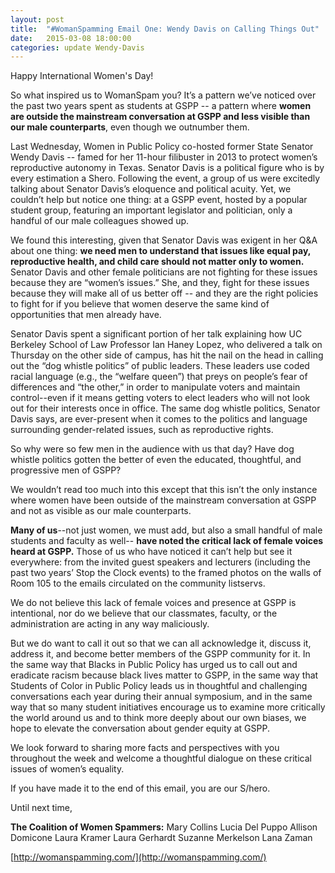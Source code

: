 ```yaml
---
layout: post
title:  "#WomanSpamming Email One: Wendy Davis on Calling Things Out"
date:   2015-03-08 18:00:00
categories: update Wendy-Davis
---
```


Happy International Women's Day!

So what inspired us to WomanSpam you? It’s a pattern we’ve noticed over the past two years spent as students at GSPP -- a pattern where **women are outside the mainstream conversation at GSPP and less visible than our male counterparts**, even though we outnumber them.

Last Wednesday, Women in Public Policy co-hosted former State Senator Wendy Davis -- famed for her 11-hour filibuster in 2013 to protect women’s reproductive autonomy in Texas. Senator Davis is a political figure who is by every estimation a Shero. Following the event, a group of us were excitedly talking about Senator Davis’s eloquence and political acuity. Yet, we couldn’t help but notice one thing: at a GSPP event, hosted by a popular student group, featuring an important legislator and politician, only a handful of our male colleagues showed up.

<!--more-->

We found this interesting, given that Senator Davis was exigent in her Q&A about one thing: **we need men to understand that issues like equal pay, reproductive health, and child care should not matter only to women.** Senator Davis and other female politicians are not fighting for these issues because they are “women’s issues.” She, and they, fight for these issues because they will make all of us better off -- and they are the right policies to fight for if you believe that women deserve the same kind of opportunities that men already have.

Senator Davis spent a significant portion of her talk explaining how UC Berkeley School of Law Professor Ian Haney Lopez, who delivered a talk on Thursday on the other side of campus, has hit the nail on the head in calling out the “dog whistle politics” of public leaders. These leaders use coded racial language (e.g., the “welfare queen”) that preys on people’s fear of differences and “the other,” in order to manipulate voters and maintain control--even if it means getting voters to elect leaders who will not look out for their interests once in office. The same dog whistle politics, Senator Davis says, are ever-present when it comes to the politics and language surrounding gender-related issues, such as reproductive rights. 


So why were so few men in the audience with us that day? Have dog whistle politics gotten the better of even the educated, thoughtful, and progressive men of GSPP? 

We wouldn’t read too much into this except that this isn’t the only instance where women have been outside of the mainstream conversation at GSPP and not as visible as our male counterparts. 

**Many of us**--not just women, we must add, but also a small handful of male students and faculty as well-- **have noted the critical lack of female voices heard at GSPP.** Those of us who have noticed it can’t help but see it everywhere: from the invited guest speakers and lecturers (including the past two years’ Stop the Clock events) to the framed photos on the walls of Room 105 to the emails circulated on the community listservs. 

We do not believe this lack of female voices and presence at GSPP is intentional, nor do we believe that our classmates, faculty, or the administration are acting in any way maliciously.

But we do want to call it out so that we can all acknowledge it, discuss it, address it, and become better members of the GSPP community for it. In the same way that Blacks in Public Policy has urged us to call out and eradicate racism because black lives matter to GSPP, in the same way that Students of Color in Public Policy leads us in thoughtful and challenging conversations each year during their annual symposium, and in the same way that so many student initiatives encourage us to examine more critically the world around us and to think more deeply about our own biases, we hope to elevate the conversation about gender equity at GSPP.

We look forward to sharing more facts and perspectives with you throughout the week and welcome a thoughtful dialogue on these critical issues of women’s equality.

If you have made it to the end of this email, you are our S/hero. 

Until next time,

**The Coalition of Women Spammers:**
Mary Collins
Lucia Del Puppo
Allison Domicone
Laura Kramer
Laura Gerhardt
Suzanne Merkelson
Lana Zaman

[http://womanspamming.com/](http://womanspamming.com/)